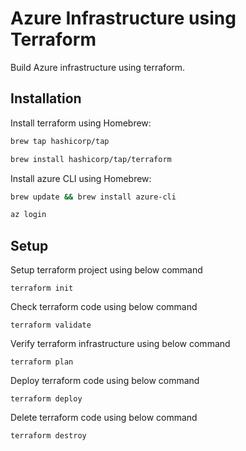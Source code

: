 # Azure Infrastructure using Terraform

Build Azure infrastructure using terraform.

## Installation

Install terraform using Homebrew:
```bash
brew tap hashicorp/tap
```
```bash
brew install hashicorp/tap/terraform
```

Install azure CLI using Homebrew:
```bash
brew update && brew install azure-cli
```
```bash
az login
```

## Setup
Setup terraform project using below command
```
terraform init
```
Check terraform code using below command
```
terraform validate
```
Verify terraform infrastructure using below command
```
terraform plan
```
Deploy terraform code using below command
```
terraform deploy
```
Delete terraform code using below command
```
terraform destroy
```